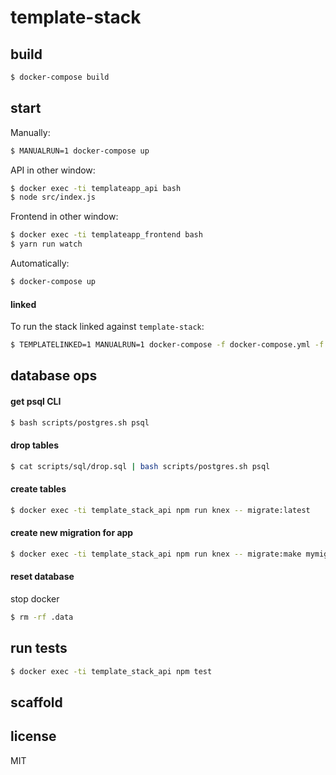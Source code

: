 # template-stack


## build

```bash
$ docker-compose build
```

## start

Manually:

```bash
$ MANUALRUN=1 docker-compose up
```

API in other window:

```bash
$ docker exec -ti templateapp_api bash
$ node src/index.js
```

Frontend in other window:

```bash
$ docker exec -ti templateapp_frontend bash
$ yarn run watch
```

Automatically:

```bash
$ docker-compose up
```

#### linked

To run the stack linked against `template-stack`:

```bash
$ TEMPLATELINKED=1 MANUALRUN=1 docker-compose -f docker-compose.yml -f docker-compose.linked.yml up
```

## database ops

#### get psql CLI

```bash
$ bash scripts/postgres.sh psql
```

#### drop tables

```bash
$ cat scripts/sql/drop.sql | bash scripts/postgres.sh psql
```

#### create tables

```bash
$ docker exec -ti template_stack_api npm run knex -- migrate:latest
```

#### create new migration for app

```bash
$ docker exec -ti template_stack_api npm run knex -- migrate:make mymigration
```

#### reset database

stop docker

```bash
$ rm -rf .data
```

## run tests

```bash
$ docker exec -ti template_stack_api npm test
```

## scaffold



## license

MIT